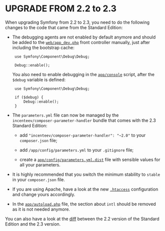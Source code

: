 UPGRADE FROM 2.2 to 2.3
=======================

When upgrading Symfony from 2.2 to 2.3, you need to do the following changes
to the code that came from the Standard Edition:

 * The debugging agents are not enabled by default anymore and should be added
   to the
   [`web/app_dev.php`](https://github.com/symfony/symfony-standard/blob/2.3/web/app_dev.php)
   front controller manually, just after including the bootstrap cache:

        use Symfony\Component\Debug\Debug;

        Debug::enable();

   You also need to enable debugging in the
   [`app/console`](https://github.com/symfony/symfony-standard/blob/2.3/app/console)
   script, after the `$debug` variable is defined:

        use Symfony\Component\Debug\Debug;

        if ($debug) {
            Debug::enable();
        }

 * The `parameters.yml` file can now be managed by the
   `incenteev/composer-parameter-handler` bundle that comes with the 2.3
   Standard Edition:

    * add `"incenteev/composer-parameter-handler": "~2.0"` to your
      `composer.json` file;

    * add `/app/config/parameters.yml` to your `.gitignore` file;

    * create a
      [`app/config/parameters.yml.dist`](https://github.com/symfony/symfony-standard/blob/2.3/app/config/parameters.yml.dist)
      file with sensible values for all your parameters.

 * It is highly recommended that you switch the minimum stability to `stable`
   in your `composer.json` file.

 * If you are using Apache, have a look at the new
   [`.htaccess`](https://github.com/symfony/symfony-standard/blob/2.3/web/.htaccess)
   configuration and change yours accordingly.

 * In the
   [`app/autoload.php`](https://github.com/symfony/symfony-standard/blob/2.3/app/autoload.php)
   file, the section about `intl` should be removed as it is not needed anymore.

You can also have a look at the
[diff](https://github.com/symfony/symfony-standard/compare/v2.2.0%E2%80%A62.3)
between the 2.2 version of the Standard Edition and the 2.3 version.
